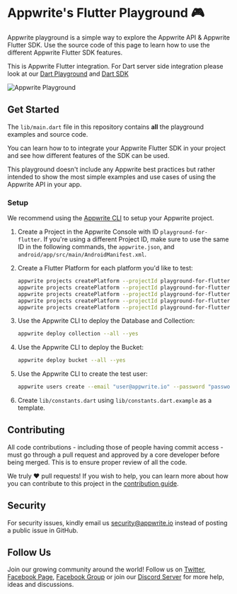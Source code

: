 # Appwrite's Flutter Playground 🎮

Appwrite playground is a simple way to explore the Appwrite API & Appwrite Flutter SDK. Use the source code of this page to learn how to use the different Appwrite Flutter SDK features.

This is Appwrite Flutter integration. For Dart server side integration please look at our [Dart Playground](https://github.com/appwrite/playground-for-dart) and [Dart SDK](https://github.com/appwrite/sdk-for-dart)

![Appwrite Playground](preview.png)

## Get Started

The `lib/main.dart` file in this repository contains **all** the playground examples and source code.

You can learn how to to integrate your Appwrite Flutter SDK in your project and see how different features of the SDK can be used.

This playground doesn't include any Appwrite best practices but rather intended to show the most simple examples and use cases of using the Appwrite API in your app.

### Setup

We recommend using the [Appwrite CLI](https://appwrite.io/docs/command-line) to setup your Appwrite project.

1. Create a Project in the Appwrite Console with ID `playground-for-flutter`. If you're using a different Project ID, make sure to use the same ID in the following commands, the `appwrite.json`, and `android/app/src/main/AndroidManifest.xml`.
2. Create a Flutter Platform for each platform you'd like to test:

   ```bash
   appwrite projects createPlatform --projectId playground-for-flutter --type flutter-ios --name "io.appwrite.playgroundForFlutter" --key "io.appwrite.playgroundForFlutter"
   appwrite projects createPlatform --projectId playground-for-flutter --type flutter-android --name "io.appwrite.playground_for_flutter" --key "io.appwrite.playground_for_flutter"
   appwrite projects createPlatform --projectId playground-for-flutter --type flutter-macos --name "io.appwrite.playgroundForFlutter" --key "io.appwrite.playgroundForFlutter"
   appwrite projects createPlatform --projectId playground-for-flutter --type flutter-windows --name "playground_for_flutter" --key "playground_for_flutter"
   appwrite projects createPlatform --projectId playground-for-flutter --type flutter-linux --name "playground_for_flutter" --key "playground_for_flutter"
   ```

3. Use the Appwrite CLI to deploy the Database and Collection:

   ```bash
   appwrite deploy collection --all --yes
   ```

4. Use the Appwrite CLI to deploy the Bucket:

   ```bash
   appwrite deploy bucket --all --yes
   ```

5. Use the Appwrite CLI to create the test user:

   ```bash
   appwrite users create --email "user@appwrite.io" --password "password" --name "Test User"
   ```

6. Create `lib/constants.dart` using `lib/constants.dart.example` as a template.

## Contributing

All code contributions - including those of people having commit access - must go through a pull request and approved by a core developer before being merged. This is to ensure proper review of all the code.

We truly ❤️ pull requests! If you wish to help, you can learn more about how you can contribute to this project in the [contribution guide](https://github.com/appwrite/appwrite/blob/master/CONTRIBUTING.md).

## Security

For security issues, kindly email us [security@appwrite.io](mailto:security@appwrite.io) instead of posting a public issue in GitHub.

## Follow Us

Join our growing community around the world! Follow us on [Twitter](https://twitter.com/appwrite), [Facebook Page](https://www.facebook.com/appwrite.io), [Facebook Group](https://www.facebook.com/groups/appwrite.developers/) or join our [Discord Server](https://appwrite.io/discord) for more help, ideas and discussions.
